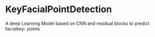 # KeyFacialPointDetection
A deep Learning Model based on CNN and residual blocks to predict facialkey- points
